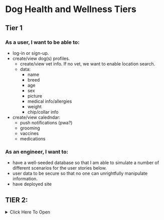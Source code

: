 # Dog Health and Wellness Tiers

## Tier 1

### As a user, I want to be able to:
- log-in or sign-up.
- create/view dog(s) profiles.
  - create/view vet info. If no vet, we want to enable location search.
  - data:
    - name
    - breed
    - age
    - sex
    - picture
    - medical info/allergies
    - weight
    - chip/collar info
- create/view caledndar:
  - push notifications (pwa?)
  - grooming
  - vaccines
  - medications

### As an engineer, I want to:
- have a well-seeded database so that I am able to simulate a number of different scenarios for the user stories below.
- user data to be secure so that no one can unrightfully manipulate information.
- have deployed site

## TIER 2:

<details><summary>Click Here To Open</summary>

### Community Chat:
 - message boards
 - product suggestions
 - dog tinder
  
### Other Add-Ons:
 - weight history
 - breed info and suggestions
  
</details>


